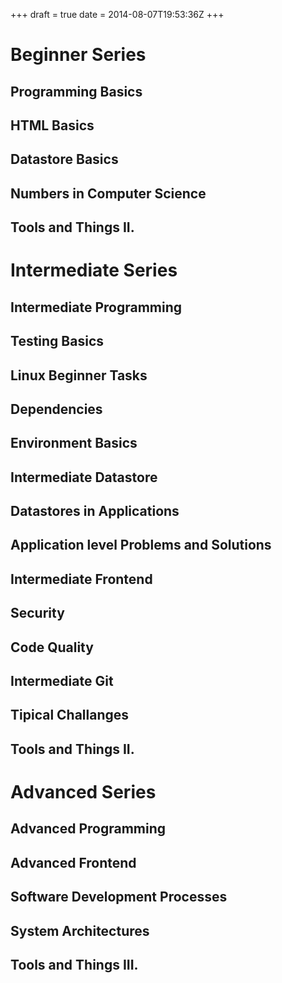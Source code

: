 +++
draft = true
date = 2014-08-07T19:53:36Z
+++

Beginner Series
===============

Programming Basics
------------------

HTML Basics
-----------

Datastore Basics
----------------

Numbers in Computer Science
---------------------------

Tools and Things II.
--------------------


Intermediate Series
===================

Intermediate Programming
------------------------

Testing Basics
--------------

Linux Beginner Tasks
--------------------

Dependencies
------------

Environment Basics
------------------

Intermediate Datastore
----------------------

Datastores in Applications
--------------------------

Application level Problems and Solutions
----------------------------------------

Intermediate Frontend
---------------------

Security
--------

Code Quality
------------

Intermediate Git
----------------

Tipical Challanges
------------------

Tools and Things II.
--------------------


Advanced Series
===============

Advanced Programming
--------------------

Advanced Frontend
-----------------

Software Development Processes
------------------------------

System Architectures
--------------------

Tools and Things III.
---------------------
